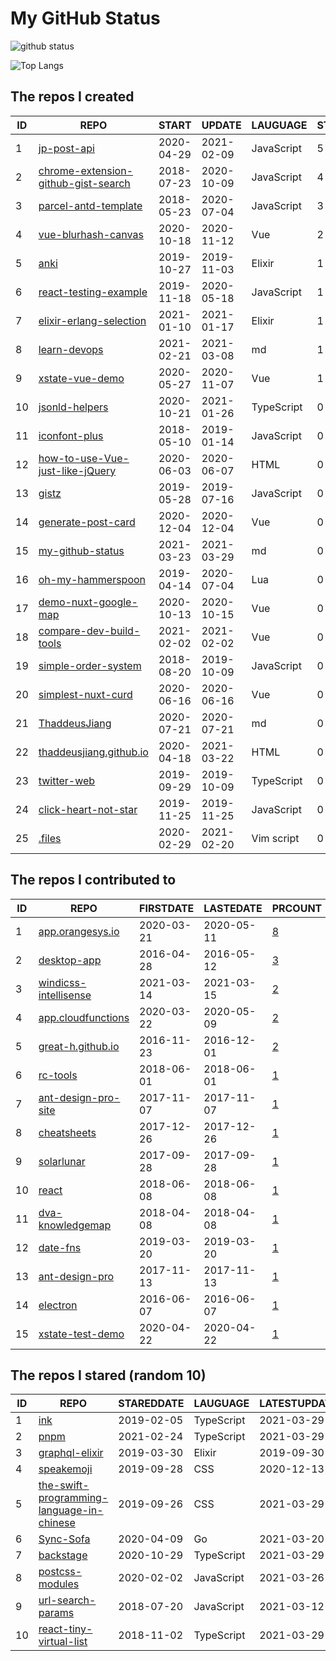 # My GitHub Status

<img src="https://github-readme-stats-1.yihong0618.vercel.app/api?username=ThaddeusJiang&show_icons=true&&&hide_title=true&count_private=true" alt="github status" />

![Top Langs](https://github-readme-stats-1.yihong0618.vercel.app/api/top-langs/?username=ThaddeusJiang&layout=compact)

<!--START_SECTION:my_github-->
## The repos I created
| ID |                                                    REPO                                                     |   START    |   UPDATE   |  LAUGUAGE  | STARS |
|----|-------------------------------------------------------------------------------------------------------------|------------|------------|------------|-------|
|  1 | [jp-post-api](https://github.com/ThaddeusJiang/jp-post-api)                                                 | 2020-04-29 | 2021-02-09 | JavaScript |     5 |
|  2 | [chrome-extension-github-gist-search](https://github.com/ThaddeusJiang/chrome-extension-github-gist-search) | 2018-07-23 | 2020-10-09 | JavaScript |     4 |
|  3 | [parcel-antd-template](https://github.com/ThaddeusJiang/parcel-antd-template)                               | 2018-05-23 | 2020-07-04 | JavaScript |     3 |
|  4 | [vue-blurhash-canvas](https://github.com/ThaddeusJiang/vue-blurhash-canvas)                                 | 2020-10-18 | 2020-11-12 | Vue        |     2 |
|  5 | [anki](https://github.com/ThaddeusJiang/anki)                                                               | 2019-10-27 | 2019-11-03 | Elixir     |     1 |
|  6 | [react-testing-example](https://github.com/ThaddeusJiang/react-testing-example)                             | 2019-11-18 | 2020-05-18 | JavaScript |     1 |
|  7 | [elixir-erlang-selection](https://github.com/ThaddeusJiang/elixir-erlang-selection)                         | 2021-01-10 | 2021-01-17 | Elixir     |     1 |
|  8 | [learn-devops](https://github.com/ThaddeusJiang/learn-devops)                                               | 2021-02-21 | 2021-03-08 | md         |     1 |
|  9 | [xstate-vue-demo](https://github.com/ThaddeusJiang/xstate-vue-demo)                                         | 2020-05-27 | 2020-11-07 | Vue        |     1 |
| 10 | [jsonld-helpers](https://github.com/ThaddeusJiang/jsonld-helpers)                                           | 2020-10-21 | 2021-01-26 | TypeScript |     0 |
| 11 | [iconfont-plus](https://github.com/ThaddeusJiang/iconfont-plus)                                             | 2018-05-10 | 2019-01-14 | JavaScript |     0 |
| 12 | [how-to-use-Vue-just-like-jQuery](https://github.com/ThaddeusJiang/how-to-use-Vue-just-like-jQuery)         | 2020-06-03 | 2020-06-07 | HTML       |     0 |
| 13 | [gistz](https://github.com/ThaddeusJiang/gistz)                                                             | 2019-05-28 | 2019-07-16 | JavaScript |     0 |
| 14 | [generate-post-card](https://github.com/ThaddeusJiang/generate-post-card)                                   | 2020-12-04 | 2020-12-04 | Vue        |     0 |
| 15 | [my-github-status](https://github.com/ThaddeusJiang/my-github-status)                                       | 2021-03-23 | 2021-03-29 | md         |     0 |
| 16 | [oh-my-hammerspoon](https://github.com/ThaddeusJiang/oh-my-hammerspoon)                                     | 2019-04-14 | 2020-07-04 | Lua        |     0 |
| 17 | [demo-nuxt-google-map](https://github.com/ThaddeusJiang/demo-nuxt-google-map)                               | 2020-10-13 | 2020-10-15 | Vue        |     0 |
| 18 | [compare-dev-build-tools](https://github.com/ThaddeusJiang/compare-dev-build-tools)                         | 2021-02-02 | 2021-02-02 | Vue        |     0 |
| 19 | [simple-order-system](https://github.com/ThaddeusJiang/simple-order-system)                                 | 2018-08-20 | 2019-10-09 | JavaScript |     0 |
| 20 | [simplest-nuxt-curd](https://github.com/ThaddeusJiang/simplest-nuxt-curd)                                   | 2020-06-16 | 2020-06-16 | Vue        |     0 |
| 21 | [ThaddeusJiang](https://github.com/ThaddeusJiang/ThaddeusJiang)                                             | 2020-07-21 | 2020-07-21 | md         |     0 |
| 22 | [thaddeusjiang.github.io](https://github.com/ThaddeusJiang/thaddeusjiang.github.io)                         | 2020-04-18 | 2021-03-22 | HTML       |     0 |
| 23 | [twitter-web](https://github.com/ThaddeusJiang/twitter-web)                                                 | 2019-09-29 | 2019-10-09 | TypeScript |     0 |
| 24 | [click-heart-not-star](https://github.com/ThaddeusJiang/click-heart-not-star)                               | 2019-11-25 | 2019-11-25 | JavaScript |     0 |
| 25 | [.files](https://github.com/ThaddeusJiang/.files)                                                           | 2020-02-29 | 2021-02-20 | Vim script |     0 |

## The repos I contributed to
| ID |                                    REPO                                    | FIRSTDATE  | LASTEDATE  |                                            PRCOUNT                                            |
|----|----------------------------------------------------------------------------|------------|------------|-----------------------------------------------------------------------------------------------|
|  1 | [app.orangesys.io](https://github.com/orangesys/app.orangesys.io)          | 2020-03-21 | 2020-05-11 | [8](https://github.com/orangesys/app.orangesys.io/pulls?q=is%3Apr+author%3AThaddeusJiang)     |
|  2 | [desktop-app](https://github.com/leanote/desktop-app)                      | 2016-04-28 | 2016-05-12 | [3](https://github.com/leanote/desktop-app/pulls?q=is%3Apr+author%3AThaddeusJiang)            |
|  3 | [windicss-intellisense](https://github.com/windicss/windicss-intellisense) | 2021-03-14 | 2021-03-15 | [2](https://github.com/windicss/windicss-intellisense/pulls?q=is%3Apr+author%3AThaddeusJiang) |
|  4 | [app.cloudfunctions](https://github.com/orangesys/app.cloudfunctions)      | 2020-03-22 | 2020-05-09 | [2](https://github.com/orangesys/app.cloudfunctions/pulls?q=is%3Apr+author%3AThaddeusJiang)   |
|  5 | [great-h.github.io](https://github.com/great-h/great-h.github.io)          | 2016-11-23 | 2016-12-01 | [2](https://github.com/great-h/great-h.github.io/pulls?q=is%3Apr+author%3AThaddeusJiang)      |
|  6 | [rc-tools](https://github.com/react-component/rc-tools)                    | 2018-06-01 | 2018-06-01 | [1](https://github.com/react-component/rc-tools/pulls?q=is%3Apr+author%3AThaddeusJiang)       |
|  7 | [ant-design-pro-site](https://github.com/ant-design/ant-design-pro-site)   | 2017-11-07 | 2017-11-07 | [1](https://github.com/ant-design/ant-design-pro-site/pulls?q=is%3Apr+author%3AThaddeusJiang) |
|  8 | [cheatsheets](https://github.com/justjavac/cheatsheets)                    | 2017-12-26 | 2017-12-26 | [1](https://github.com/justjavac/cheatsheets/pulls?q=is%3Apr+author%3AThaddeusJiang)          |
|  9 | [solarlunar](https://github.com/yize/solarlunar)                           | 2017-09-28 | 2017-09-28 | [1](https://github.com/yize/solarlunar/pulls?q=is%3Apr+author%3AThaddeusJiang)                |
| 10 | [react](https://github.com/facebook/react)                                 | 2018-06-08 | 2018-06-08 | [1](https://github.com/facebook/react/pulls?q=is%3Apr+author%3AThaddeusJiang)                 |
| 11 | [dva-knowledgemap](https://github.com/dvajs/dva-knowledgemap)              | 2018-04-08 | 2018-04-08 | [1](https://github.com/dvajs/dva-knowledgemap/pulls?q=is%3Apr+author%3AThaddeusJiang)         |
| 12 | [date-fns](https://github.com/date-fns/date-fns)                           | 2019-03-20 | 2019-03-20 | [1](https://github.com/date-fns/date-fns/pulls?q=is%3Apr+author%3AThaddeusJiang)              |
| 13 | [ant-design-pro](https://github.com/ant-design/ant-design-pro)             | 2017-11-13 | 2017-11-13 | [1](https://github.com/ant-design/ant-design-pro/pulls?q=is%3Apr+author%3AThaddeusJiang)      |
| 14 | [electron](https://github.com/electron/electron)                           | 2016-06-07 | 2016-06-07 | [1](https://github.com/electron/electron/pulls?q=is%3Apr+author%3AThaddeusJiang)              |
| 15 | [xstate-test-demo](https://github.com/davidkpiano/xstate-test-demo)        | 2020-04-22 | 2020-04-22 | [1](https://github.com/davidkpiano/xstate-test-demo/pulls?q=is%3Apr+author%3AThaddeusJiang)   |

## The repos I stared (random 10)
| ID |                                                         REPO                                                          | STAREDDATE |  LAUGUAGE  | LATESTUPDATE |
|----|-----------------------------------------------------------------------------------------------------------------------|------------|------------|--------------|
|  1 | [ink](https://github.com/vadimdemedes/ink)                                                                            | 2019-02-05 | TypeScript | 2021-03-29   |
|  2 | [pnpm](https://github.com/pnpm/pnpm)                                                                                  | 2021-02-24 | TypeScript | 2021-03-29   |
|  3 | [graphql-elixir](https://github.com/howtographql/graphql-elixir)                                                      | 2019-03-30 | Elixir     | 2019-09-30   |
|  4 | [speakemoji](https://github.com/rizalrenaldi/speakemoji)                                                              | 2019-09-28 | CSS        | 2020-12-13   |
|  5 | [the-swift-programming-language-in-chinese](https://github.com/SwiftGGTeam/the-swift-programming-language-in-chinese) | 2019-09-26 | CSS        | 2021-03-29   |
|  6 | [Sync-Sofa](https://github.com/LouisYLWang/Sync-Sofa)                                                                 | 2020-04-09 | Go         | 2021-03-20   |
|  7 | [backstage](https://github.com/backstage/backstage)                                                                   | 2020-10-29 | TypeScript | 2021-03-29   |
|  8 | [postcss-modules](https://github.com/madyankin/postcss-modules)                                                       | 2020-02-02 | JavaScript | 2021-03-26   |
|  9 | [url-search-params](https://github.com/WebReflection/url-search-params)                                               | 2018-07-20 | JavaScript | 2021-03-12   |
| 10 | [react-tiny-virtual-list](https://github.com/clauderic/react-tiny-virtual-list)                                       | 2018-11-02 | TypeScript | 2021-03-29   |

<!--END_SECTION:my_github-->